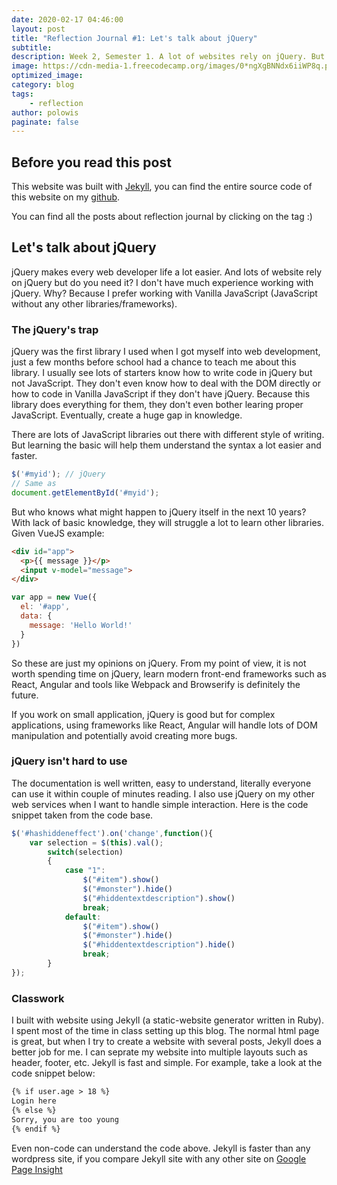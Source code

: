 ```yaml
---
date: 2020-02-17 04:46:00
layout: post
title: "Reflection Journal #1: Let's talk about jQuery"
subtitle:
description: Week 2, Semester 1. A lot of websites rely on jQuery. But is it neccessary to learn it?
image: https://cdn-media-1.freecodecamp.org/images/0*ngXgBNNdx6iiWP8q.png
optimized_image:
category: blog
tags:
    - reflection
author: polowis
paginate: false
---
```


## Before you read this post

This website was built with [Jekyll](https://jekyllrb.com/), you can find the entire source code of this website on my [github](https://github.com/polowis/blog). 

You can find all the posts about reflection journal by clicking on the tag :)

## Let's talk about jQuery 
jQuery makes every web developer life a lot easier. And lots of website rely on jQuery but do you need it? I don't have much experience working with jQuery. Why? Because I prefer working with Vanilla JavaScript (JavaScript without any other libraries/frameworks).

### The jQuery's trap
jQuery was the first library I used when I got myself into web development, just a few months before school had a chance to teach me about this library. I usually see lots of starters know how to write code in jQuery but not JavaScript. They don't even know how to deal with the DOM directly or how to code in Vanilla JavaScript if they don't have jQuery. Because this library does everything for them, they don't even bother learing proper JavaScript. Eventually, create a huge gap in knowledge. 

There are lots of JavaScript libraries out there with different style of writing. But learning the basic will help them understand the syntax a lot easier and faster. 
```js
$('#myid'); // jQuery
// Same as 
document.getElementById('#myid');
```
But who knows what might happen to jQuery itself in the next 10 years? With lack of basic knowledge, they will struggle a lot to learn other libraries. Given VueJS example:
```html
<div id="app">
  <p>{{ message }}</p>
  <input v-model="message">
</div>

```
```js
var app = new Vue({
  el: '#app',
  data: {
    message: 'Hello World!'
  }
})
```

So these are just my opinions on jQuery. From my point of view, it is not worth spending time on jQuery, learn modern front-end frameworks such as React, Angular and tools like Webpack and Browserify is definitely the future. 

If you work on small application, jQuery is good but for complex applications, using frameworks like React, Angular will handle lots of DOM manipulation and potentially avoid creating more bugs. 

### jQuery isn't hard to use

The documentation is well written, easy to understand, literally everyone can use it within couple of minutes reading. I also use jQuery on my other web services when I want to handle simple interaction. Here is the code snippet taken from the code base. 

```js
$('#hashiddeneffect').on('change',function(){
	var selection = $(this).val();
		switch(selection)
		{
			case "1":
				$("#item").show()
				$("#monster").hide()
				$("#hiddentextdescription").show()
				break;
			default:
				$("#item").show()
				$("#monster").hide()
				$("#hiddentextdescription").hide()
				break;
		}
});
```
### Classwork

I built with website using Jekyll (a static-website generator written in Ruby). I spent most of the time in class setting up this blog. The normal html page is great, but when I try to create a website with several posts, Jekyll does a better job for me. I can seprate my website into multiple layouts such as header, footer, etc. Jekyll is fast and simple. For example, take a look at the code snippet below:

```html
{% if user.age > 18 %}
Login here
{% else %}
Sorry, you are too young
{% endif %}

```

Even non-code can understand the code above. Jekyll is faster than any wordpress site, if you compare Jekyll site with any other site on [Google Page Insight](https://developers.google.com/speed/pagespeed/insights/)




